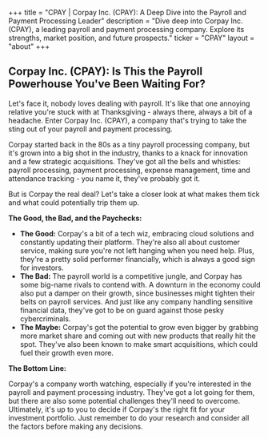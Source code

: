 +++
title = "CPAY |  Corpay Inc. (CPAY): A Deep Dive into the Payroll and Payment Processing Leader"
description = "Dive deep into Corpay Inc. (CPAY), a leading payroll and payment processing company. Explore its strengths, market position, and future prospects."
ticker = "CPAY"
layout = "about"
+++

        


## Corpay Inc. (CPAY): Is This the Payroll Powerhouse You've Been Waiting For?

Let's face it, nobody loves dealing with payroll. It's like that one annoying relative you're stuck with at Thanksgiving - always there, always a bit of a headache. Enter Corpay Inc. (CPAY), a company that's trying to take the sting out of your payroll and payment processing. 

Corpay started back in the 80s as a tiny payroll processing company, but it's grown into a big shot in the industry, thanks to a knack for innovation and a few strategic acquisitions. They've got all the bells and whistles: payroll processing, payment processing, expense management, time and attendance tracking - you name it, they've probably got it. 

But is Corpay the real deal? Let's take a closer look at what makes them tick and what could potentially trip them up. 

**The Good, the Bad, and the Paychecks:**

* **The Good:** Corpay's a bit of a tech wiz, embracing cloud solutions and constantly updating their platform. They're also all about customer service, making sure you're not left hanging when you need help. Plus, they're a pretty solid performer financially, which is always a good sign for investors. 
* **The Bad:** The payroll world is a competitive jungle, and Corpay has some big-name rivals to contend with. A downturn in the economy could also put a damper on their growth, since businesses might tighten their belts on payroll services. And just like any company handling sensitive financial data, they've got to be on guard against those pesky cybercriminals.
* **The Maybe:** Corpay's got the potential to grow even bigger by grabbing more market share and coming out with new products that really hit the spot. They've also been known to make smart acquisitions, which could fuel their growth even more. 

**The Bottom Line:**

Corpay's a company worth watching, especially if you're interested in the payroll and payment processing industry. They've got a lot going for them, but there are also some potential challenges they'll need to overcome. Ultimately, it's up to you to decide if Corpay's the right fit for your investment portfolio. Just remember to do your research and consider all the factors before making any decisions. 

        